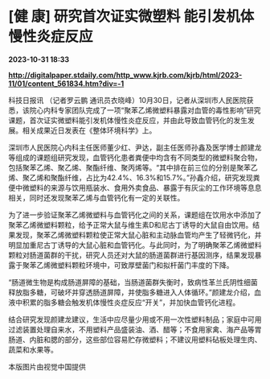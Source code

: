 # [健 康] 研究首次证实微塑料 能引发机体慢性炎症反应

**2023-10-31 18:33**

**http://digitalpaper.stdaily.com/http_www.kjrb.com/kjrb/html/2023-11/01/content_561834.htm?div=-1**

 科技日报讯 （记者罗云鹏 通讯员衣晓峰）10月30日，记者从深圳市人民医院获悉，该院心内科专家团队完成了一项“聚苯乙烯微塑料暴露对血管的毒性影响”研究课题，首次证实微塑料能引发机体慢性炎症反应，并由此导致血管钙化的发生发展。相关成果近日发表在《整体环境科学》上。

 深圳市人民医院心内科主任医师董少红、尹达，副主任医师孙鑫及医学博士颜建龙等组成的课题组研究发现，血管钙化患者粪便中均含有不同类型的微塑料聚合物，包括聚苯乙烯、聚乙烯、聚酯纤维、聚丙烯等。“其中排在前三位的分别是聚苯乙烯、聚乙烯和聚酯纤维，占比为42.4%、16.3%和15.7%。”孙鑫介绍，研究发现粪便中微塑料的来源与饮用瓶装水、食用外卖食品、暴露于有灰尘的工作环境等息息相关，同时还发现聚苯乙烯与血管钙化有一定的关联性。

 为了进一步验证聚苯乙烯微塑料与血管钙化之间的关系，课题组在饮用水中添加了聚苯乙烯微塑料颗粒，给予正常大鼠与维生素D和尼古丁诱导的大鼠自由饮用。结果发现，聚苯乙烯微塑料颗粒使正常大鼠心脏和主动脉血管均产生了轻微钙化，并明显加重尼古丁诱导的大鼠心脏和血管钙化。与此同时，为了明确聚苯乙烯微塑料颗粒对肠道菌群的干扰，研究人员还对大鼠的肠道菌群进行基因测序，结果发现暴露于聚苯乙烯微塑料颗粒环境中，可致厚壁菌门和拟杆菌门丰度的下降。

 “肠道微生物是构成肠道屏障的基础，当肠道菌群失衡时，致病性革兰氏阴性细菌释放脂多糖，可破坏并穿透肠道屏障，并使脂多糖进入人体循环。”颜建龙介绍，血液中积累的脂多糖会触发机体慢性炎症反应“开关”，并加快血管钙化进程。

 结合研究发现颜建龙建议，生活中应尽量少用或不用一次性塑料制品；家庭中可用过滤装置处理自来水，不用塑料产品盛装油、酒、醋等；不食用家禽、海产品等胃肠道、内脏和腮的部分，这些部位容易贮存微塑料；不建议用塑料砧板处理生肉、蔬菜和水果等。

 本版图片由视觉中国提供